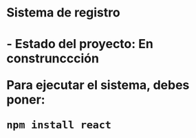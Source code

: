 <h1>Sistema de registro<h1/>
- Estado del proyecto: En construnccción

Para ejecutar el sistema, debes poner:

```npm install react```
